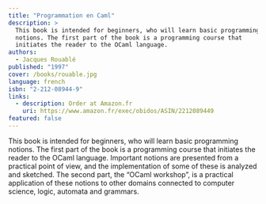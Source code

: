```yaml
---
title: "Programmation en Caml"
description: >
  This book is intended for beginners, who will learn basic programming
  notions. The first part of the book is a programming course that
  initiates the reader to the OCaml language.
authors:
  - Jacques Rouablé
published: "1997"
cover: /books/rouable.jpg
language: french
isbn: "2-212-08944-9"
links:
  - description: Order at Amazon.fr
    uri: https://www.amazon.fr/exec/obidos/ASIN/2212089449
featured: false
---
```


This book is intended for beginners, who will learn basic programming
notions. The first part of the book is a programming course that
initiates the reader to the OCaml language. Important notions are
presented from a practical point of view, and the implementation of some
of these is analyzed and sketched. The second part, the “OCaml
workshop”, is a practical application of these notions to other domains
connected to computer science, logic, automata and grammars.
